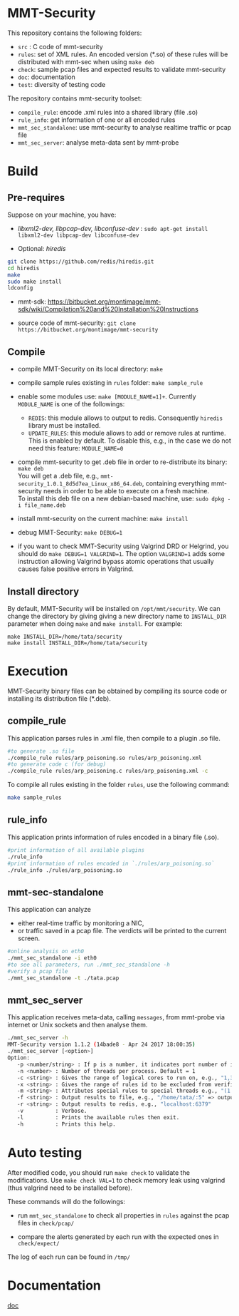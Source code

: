 # MMT-Security

This repository contains the following folders:

- `src` : C code of mmt-security
- `rules`: set of XML rules. An encoded version (*.so) of these rules will be distributed with mmt-sec when using `make deb`
- `check`: sample pcap files and expected results to validate mmt-security
- `doc`: documentation
- `test`: diversity of testing code

The repository contains mmt-security toolset:

- `compile_rule`: encode .xml rules into a shared library (file .so)
- `rule_info`: get information of one or all encoded rules
- `mmt_sec_standalone`: use mmt-security to analyse realtime traffic or pcap file
- `mmt_sec_server`: analyse meta-data sent by mmt-probe

# Build

## Pre-requires

Suppose on your machine, you have:

- *libxml2-dev, libpcap-dev, libconfuse-dev* :  `sudo apt-get install libxml2-dev libpcap-dev libconfuse-dev`

- Optional: *hiredis*

```bash
git clone https://github.com/redis/hiredis.git
cd hiredis
make
sudo make install
ldconfig
```

- mmt-sdk: https://bitbucket.org/montimage/mmt-sdk/wiki/Compilation%20and%20Installation%20Instructions

- source code of mmt-security: `git clone https://bitbucket.org/montimage/mmt-security`


## Compile


- compile MMT-Security on its local directory: `make`

- compile sample rules existing in `rules` folder: `make sample_rule`

- enable some modules use: `make [MODULE_NAME=1]+`. Currently `MODULE_NAME` is one of the followings:

   - `REDIS`: this module allows to output to redis. Consequently `hiredis` library must be installed. 
   - `UPDATE_RULES`: this module allows to add or remove rules at runtime. This is enabled by default. To disable this, e.g., in the case we do not need this feature: `MODULE_NAME=0`

- compile mmt-security to get .deb file in order to re-distribute its binary: `make deb`  
   You will get a .deb file, e.g., `mmt-security_1.0.1_8d5d7ea_Linux_x86_64.deb`, containing everything mmt-security needs in order to be able to execute on a fresh machine.  
   To install this deb file on a new debian-based machine, use: `sudo dpkg -i file_name.deb`

- install mmt-security on the current machine: `make install`

- debug MMT-Security: `make DEBUG=1`


- if you want to check MMT-Security using Valgrind DRD or Helgrind, you should do `make DEBUG=1 VALGRIND=1`. The option `VALGRIND=1` adds some instruction allowing Valgrind bypass atomic operations that usually causes false positive errors in Valgrind.

## Install directory

By default, MMT-Security will be installed on `/opt/mmt/security`. 
We can change the directory by giving giving a new directory name to `INSTALL_DIR` parameter when doing `make` and `make install`. For example:

```
make INSTALL_DIR=/home/tata/security
make install INSTALL_DIR=/home/tata/security
```

# Execution

MMT-Security binary files can be obtained by compiling its source code or installing its distribution file (*.deb).

## compile_rule
This application parses rules in .xml file, then compile to a plugin .so file.

```bash
#to generate .so file
./compile_rule rules/arp_poisoning.so rules/arp_poisoning.xml
#to generate code c (for debug)
./compile_rule rules/arp_poisoning.c rules/arp_poisoning.xml -c
```

To compile all rules existing in the folder `rules`, use the following command:

```bash
make sample_rules
```

## rule_info

This application prints information of rules encoded in a binary file (.so).

```bash
#print information of all available plugins
./rule_info
#print information of rules encoded in `./rules/arp_poisoning.so`
./rule_info ./rules/arp_poisoning.so
```

## mmt-sec-standalone

This application can analyze
 
- either real-time traffic by monitoring a NIC,
- or traffic saved in a pcap file. The verdicts will be printed to the current screen.

```bash
#online analysis on eth0
./mmt_sec_standalone -i eth0
#to see all parameters, run ./mmt_sec_standalone -h
#verify a pcap file
./mmt_sec_standalone -t ./tata.pcap
```

## mmt_sec_server

This application receives meta-data, calling `messages`, from mmt-probe via internet or Unix sockets and then analyse them.

```bash
./mmt_sec_server -h
MMT-Security version 1.1.2 (14bade8 - Apr 24 2017 18:00:35)
./mmt_sec_server [<option>]
Option:
   -p <number/string> : If p is a number, it indicates port number of internet domain socket otherwise it indicates name of unix domain socket. Default: 5000
   -n <number> : Number of threads per process. Default = 1
   -c <string> : Gives the range of logical cores to run on, e.g., "1,3-8,16"
   -x <string> : Gives the range of rules id to be excluded from verification, e.g., "1,3-8,16"
   -m <string> : Attributes special rules to special threads e.g., "(1:10-13)(2:50)(4:1007-1010)"
   -f <string> : Output results to file, e.g., "/home/tata/:5" => output to folder /home/tata and each file contains reports during 5 seconds 
   -r <string> : Output results to redis, e.g., "localhost:6379"
   -v          : Verbose.
   -l          : Prints the available rules then exit.
   -h          : Prints this help.
```

# Auto testing

After modified code, you should run `make check` to validate the modifications.
Use `make check VAL=1` to check memory leak using valgrind (thus valgrind need to be installed before).

These commands will do the followings:

- run `mmt_sec_standalone` to check all properties in `rules`
against the pcap files in `check/pcap/`

- compare the alerts generated by each run with the expected ones in `check/expect/`

The log of each run can be found in `/tmp/` 

# Documentation

[doc](doc/)